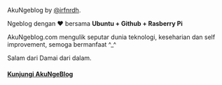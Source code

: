 AkuNgeblog by [@irfnrdh](https://twitter.com/irfnrdh).

Ngeblog dengan ❤️ bersama **Ubuntu + Github + Rasberry Pi**

AkuNgeblog.com mengulik seputar dunia teknologi, keseharian dan self improvement, semoga bermanfaat ^_^

Salam dari Damai dari dalam.

#### [Kunjungi AkuNgeBlog](http://akungeblog.com/)

